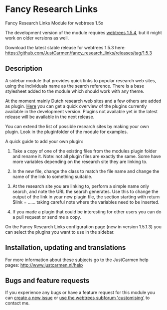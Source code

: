 Fancy Research Links
====================

Fancy Research Links Module for webtrees 1.5x

The development version of the module requires [webtrees 1.5.4](https://github.com/fisharebest/webtrees), but it might work on older versions as well.

Download the latest stable release for webtrees 1.5.3 here: https://github.com/JustCarmen/fancy_research_links/releases/tag/1.5.3

Description
-----------
A sidebar module that provides quick links to popular research web sites, using the individuals name as the search reference. There is a base stylesheet added to the module which should work with any theme.

At the moment mainly Dutch research web sites and a few others are added as plugin. [Here](https://github.com/JustCarmen/fancy_research_links/tree/master/plugins) you can get a quick overview of the plugins currently available in the development version. Plugins not available yet in the latest release will be available in the next release.

You can extend the list of possible research sites by making your own plugin. Look in the pluginfolder of the module for examples.

A quick guide to add your own plugin:

1. Take a copy of one of the existing files from the modules plugin folder and rename it. Note: not all plugin files are exactly the same. Some have more variables depending on the research site they are linking to.

2. In the new file, change the class to match the file name and change the name of the link to something suitable.

3. At the research site you are linking to, perform a simple name only search, and note the URL the search generates. Use this to change the output of the link in your new plugin file, the section starting with return $link = ...... taking careful note where the variables need to be inserted.

4. If you made a plugin that could be interesting for other users you can do a pull request or send me a copy.

On the Fancy Research Links configuration page (new in version 1.5.1.3) you can select the plugins you want to use in the sidebar.

Installation, updating and translations
---------------------------------------
For more information about these subjects go to the JustCarmen help pages: http://www.justcarmen.nl/help

Bugs and feature requests
-------------------------
If you experience any bugs or have a feature request for this module you can [create a new issue](https://github.com/JustCarmen/fancy_research_links/issues?state=open) or [use the webtrees subforum 'customising'](http://www.webtrees.net/index.php/en/forum/4-customising) to contact me.

